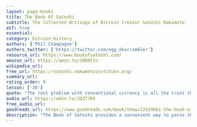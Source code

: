 ```yaml
---
layout: page-books
title: The Book Of Satoshi
subtitle: The Collected Writings of Bitcoin Creator Satoshi Nakamoto
atf: true
essential: 
category: bitcoin-history
authors: ['Phil Champagne']
authors_twitter: ['https://twitter.com/egg_descrambler']
resource_url: https://www.bookofsatoshi.com/
amazon_url: https://amzn.to/39KNltn
wikipedia_url: 
free_url: https://satoshi.nakamotoinstitute.org/
summary_url: 
rating_order: 9
lesson: ['20']
quote: "The root problem with conventional currency is all the trust that’s required to make it work. The central bank must be trusted notto debase the currency, but the history of fiat currencies is full of breaches of that trust. Banks must be trusted to hold our money and transfer it electronically, but they lend it out in waves of credit bubbles with barely a fraction in reserve."
audio_url: https://amzn.to/2QZfJR4
free_audio_url: 
goodreads_url: https://www.goodreads.com/book/show/22619661-the-book-of-satoshi
description: "The Book of Satoshi provides a convenient way to parse through what Bitcoin's creator wrote over the span of the two years that constituted his 'public life' before he disappeared from the Internet. Nakamoto's true identity may never be known. Therefore the writings reproduced here are probably all the world will ever hear from him concerning Bitcoin's creation, workings, and theoretical basis. Want to learn more about Bitcoin? Go directly to the source-the writings of the creator himself, Satoshi Nakamoto!"
---
```

